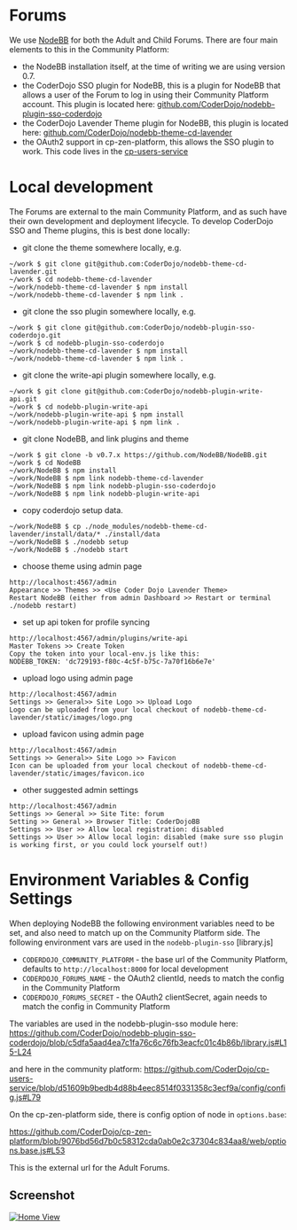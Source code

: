 # Forums

We use [NodeBB](https://nodebb.org/) for both the Adult and Child Forums. There are four main elements to this in the Community Platform:

* the NodeBB installation itself, at the time of writing we are using version 0.7.
* the CoderDojo SSO plugin for NodeBB, this is a plugin for NodeBB that allows a user of the Forum to log in using their Community Platform account. This plugin is located here: [github.com/CoderDojo/nodebb-plugin-sso-coderdojo](https://github.com/CoderDojo/nodebb-plugin-sso-coderdojo)
* the CoderDojo Lavender Theme plugin for NodeBB, this plugin is located here: [github.com/CoderDojo/nodebb-theme-cd-lavender](https://github.com/CoderDojo/nodebb-theme-cd-lavender)
* the OAuth2 support in cp-zen-platform, this allows the SSO plugin to work. This code lives in the [cp-users-service](https://github.com/CoderDojo/cp-users-service)

# Local development

The Forums are external to the main Community Platform, and as such have their own development and deployment lifecycle. To develop CoderDojo SSO and Theme plugins, this is best done locally:

* git clone the theme somewhere locally, e.g.

```
~/work $ git clone git@github.com:CoderDojo/nodebb-theme-cd-lavender.git
~/work $ cd nodebb-theme-cd-lavender
~/work/nodebb-theme-cd-lavender $ npm install
~/work/nodebb-theme-cd-lavender $ npm link .
```

* git clone the sso plugin somewhere locally, e.g.

```
~/work $ git clone git@github.com:CoderDojo/nodebb-plugin-sso-coderdojo.git
~/work $ cd nodebb-plugin-sso-coderdojo
~/work/nodebb-theme-cd-lavender $ npm install
~/work/nodebb-theme-cd-lavender $ npm link .
```

* git clone the write-api plugin somewhere locally, e.g.
```
~/work $ git clone git@github.com:CoderDojo/nodebb-plugin-write-api.git
~/work $ cd nodebb-plugin-write-api
~/work/nodebb-plugin-write-api $ npm install
~/work/nodebb-plugin-write-api $ npm link .
```

* git clone NodeBB, and link plugins and theme

```
~/work $ git clone -b v0.7.x https://github.com/NodeBB/NodeBB.git
~/work $ cd NodeBB
~/work/NodeBB $ npm install
~/work/NodeBB $ npm link nodebb-theme-cd-lavender
~/work/NodeBB $ npm link nodebb-plugin-sso-coderdojo
~/work/NodeBB $ npm link nodebb-plugin-write-api
```

* copy coderdojo setup data.

```
~/work/NodeBB $ cp ./node_modules/nodebb-theme-cd-lavender/install/data/* ./install/data
~/work/NodeBB $ ./nodebb setup
~/work/NodeBB $ ./nodebb start
```

* choose theme using admin page

```
http://localhost:4567/admin
Appearance >> Themes >> <Use Coder Dojo Lavender Theme>
Restart NodeBB (either from admin Dashboard >> Restart or terminal ./nodebb restart)
```

* set up api token for profile syncing

```
http://localhost:4567/admin/plugins/write-api
Master Tokens >> Create Token
Copy the token into your local-env.js like this:
NODEBB_TOKEN: 'dc729193-f80c-4c5f-b75c-7a70f16b6e7e'
```

* upload logo using admin page

```
http://localhost:4567/admin
Settings >> General>> Site Logo >> Upload Logo
Logo can be uploaded from your local checkout of nodebb-theme-cd-lavender/static/images/logo.png
```

* upload favicon using admin page

```
http://localhost:4567/admin
Settings >> General>> Site Logo >> Favicon
Icon can be uploaded from your local checkout of nodebb-theme-cd-lavender/static/images/favicon.ico
```

* other suggested admin settings

```
http://localhost:4567/admin
Settings >> General >> Site Tite: forum
Setting >> General >> Browser Title: CoderDojoBB
Settings >> User >> Allow local registration: disabled
Settings >> User >> Allow local login: disabled (make sure sso plugin is working first, or you could lock yourself out!)
```

# Environment Variables & Config Settings

When deploying NodeBB the following environment variables need to be set, and also need to match up on the Community Platform side. The following environment vars are used in the `nodebb-plugin-sso` [library.js] 


* `CODERDOJO_COMMUNITY_PLATFORM` - the base url of the Community Platform, defaults to `http://localhost:8000` for local development
* `CODERDOJO_FORUMS_NAME` - the OAuth2 clientId, needs to match the config in the Community Platform 
* `CODERDOJO_FORUMS_SECRET` - the OAuth2 clientSecret, again needs to match the config in Community Platform

The variables are used in the nodebb-plugin-sso module here:
https://github.com/CoderDojo/nodebb-plugin-sso-coderdojo/blob/c5dfa5aad4ea7c1fa76c6c76fb3eacfc01c4b86b/library.js#L15-L24

and here in the community platform:
https://github.com/CoderDojo/cp-users-service/blob/d51609b9bedb4d88b4eec8514f0331358c3ecf9a/config/config.js#L79

On the cp-zen-platform side, there is config option of node in `options.base`:

https://github.com/CoderDojo/cp-zen-platform/blob/9076bd56d7b0c58312cda0ab0e2c37304c834aa8/web/options.base.js#L53

This is the external url for the Adult Forums.

## Screenshot

[![Home View](http://i.imgur.com/1DYWILY.png)](http://i.imgur.com/1DYWILY.png)
